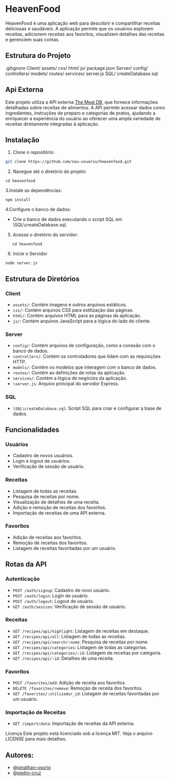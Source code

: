 # HeavenFood

HeavenFood é uma aplicação web para descobrir e compartilhar receitas deliciosas e saudáveis. A aplicação permite que os usuários explorem receitas, adicionem receitas aos favoritos, visualizem detalhes das receitas e gerenciem suas contas.

## Estrutura do Projeto
.gitignore
Client/
    assets/
    css/
    html/
    js/
package.json
Server/
    config/
    controllers/
    models/
    routes/
    services/
    server.js
SQL/
    createDatabase.sql
## Api Externa

Este projeto utiliza a API externa [The Meal DB](https://www.themealdb.com/api.php), que fornece informações detalhadas sobre receitas de alimentos. A API permite acessar dados como ingredientes, instruções de preparo e categorias de pratos, ajudando a enriquecer a experiência do usuário ao oferecer uma ampla variedade de receitas diretamente integradas à aplicação.
    
## Instalação

1. Clone o repositório:

```sh
git clone https://github.com/seu-usuario/heavenfood.git

```
2. Navegue até o diretório do projeto:
 ```  
cd heavenfood
```

3.Instale as dependências:
 ```  
npm install
```

4.Configure o banco de dados:
* Crie o banco de dados executando o script SQL em \SQL\createDatabase.sql.

5. Acesse o diretório do servidor:
```
   cd heavenfood
```
6. Inicie o Servidor
 ```  
node server.js
```
## Estrutura de Diretórios
### Client
* `assets/`: Contém imagens e outros arquivos estáticos.
* `css/`: Contém arquivos CSS para estilização das páginas.
* `html/`: Contém arquivos HTML para as páginas da aplicação.
* `js/`: Contém arquivos JavaScript para a lógica do lado do cliente.

### Server

* `config/`: Contém arquivos de configuração, como a conexão com o banco de dados.
* `controllers/`: Contém os controladores que lidam com as requisições HTTP.
* `models/`: Contém os modelos que interagem com o banco de dados.
* `routes/`: Contém as definições de rotas da aplicação.
* `services/`: Contém a lógica de negócios da aplicação.
* `\server.js`: Arquivo principal do servidor Express.

### SQL
* `\SQL\createDatabase.sql`: Script SQL para criar e configurar a base de dados.

## Funcionalidades
### Usuários
* Cadastro de novos usuários.
* Login e logout de usuários.
* Verificação de sessão de usuário.
### Receitas
* Listagem de todas as receitas.
* Pesquisa de receitas por nome.
* Visualização de detalhes de uma receita.
* Adição e remoção de receitas dos favoritos.
* Importação de receitas de uma API externa.
### Favoritos
* Adição de receitas aos favoritos.
* Remoção de receitas dos favoritos.
* Listagem de receitas favoritadas por um usuário.
  
## Rotas da API

### Autenticação
* `POST /auth/signup`: Cadastro de novo usuário.
* `POST /auth/login`: Login de usuário.
* `POST /auth/logout`: Logout de usuário.
* `GET /auth/session`: Verificação de sessão de usuário.

### Receitas
* `GET /recipes/api/highlight`: Listagem de receitas em destaque.
* `GET /recipes/api/all`: Listagem de todas as receitas.
* `GET /recipes/api/search/:nome`: Pesquisa de receitas por nome.
* `GET /recipes/api/categories`: Listagem de todas as categorias.
* `GET /recipes/api/categories/:id`: Listagem de receitas por categoria.
* `GET /recipes/api/:id`: Detalhes de uma receita.

### Favoritos
* `POST /favorites/add`: Adição de receita aos favoritos.
* `DELETE /favorites/remove`: Remoção de receita dos favoritos.
* `GET /favorites/:utilizador_id`: Listagem de receitas favoritadas por um usuário.

### Importação de Receitas
* `GET /import/data`: Importação de receitas da API externa.

Licença
Este projeto está licenciado sob a licença MIT. Veja o arquivo LICENSE para mais detalhes.


## Autores:
* @[jonathan-osorio](https://github.com/jonathan-osorio) 
* @[pedro-cruz](https>//github.com/pmzpro)

